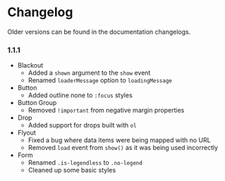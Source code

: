 # Changelog #

Older versions can be found in the documentation changelogs.

### 1.1.1 ###
* Blackout
    * Added a `shown` argument to the `show` event
    * Renamed `loaderMessage` option to `loadingMessage`
* Button
    * Added outline none to `:focus` styles
* Button Group
    * Removed `!important` from negative margin properties
* Drop
    * Added support for drops built with `ol`
* Flyout
    * Fixed a bug where data items were being mapped with no URL
    * Removed `load` event from `show()` as it was being used incorrectly
* Form
    * Renamed `.is-legendless` to `.no-legend`
    * Cleaned up some basic styles